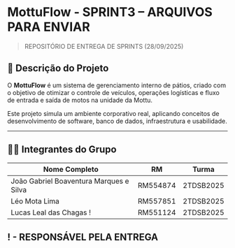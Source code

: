 # MottuFlow - SPRINT3 – ARQUIVOS PARA ENVIAR

> REPOSITÓRIO DE ENTREGA DE SPRINTS (28/09/2025)

## 📄 Descrição do Projeto

O **MottuFlow** é um sistema de gerenciamento interno de pátios, criado com o objetivo de otimizar o controle de veículos, operações logísticas e fluxo de entrada e saída de motos na unidade da Mottu.

Este projeto simula um ambiente corporativo real, aplicando conceitos de desenvolvimento de software, banco de dados, infraestrutura e usabilidade.

---

## 👨‍💻 Integrantes do Grupo

| Nome Completo                           | RM       | Turma     |
| --------------------------------------- | -------- | --------- |
| João Gabriel Boaventura Marques e Silva | RM554874 | 2TDSB2025 |
| Léo Mota Lima                           | RM557851 | 2TDSB2025 |
| Lucas Leal das Chagas !                 | RM551124 | 2TDSB2025 |

! - RESPONSÁVEL PELA ENTREGA
---


